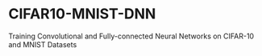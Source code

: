 # CIFAR10-MNIST-DNN
Training Convolutional and Fully-connected Neural Networks on CIFAR-10 and MNIST Datasets
